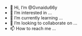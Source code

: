 - 👋 Hi, I’m @Gvnaidu66y
- 👀 I’m interested in ...
- 🌱 I’m currently learning ...
- 💞️ I’m looking to collaborate on ...
- 📫 How to reach me ...

<!---
Gvnaidu66y/Gvnaidu66y is a ✨ special ✨ repository because its `README.md` (this file) appears on your GitHub profile.
You can click the Preview link to take a look at your changes.
--->

